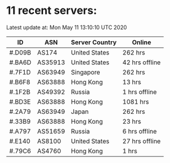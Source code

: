 # 11 recent servers:

Latest update at: Mon May 11 13:10:10 UTC 2020

| ID | ASN | Server Country | Online |
| -- | --- | -------------- | ------ |
| #.D09B | AS174 | United States | 262 hrs |
| #.BA6D | AS35913 | United States | 42 hrs offline |
| #.7F1D | AS63949 | Singapore | 262 hrs |
| #.B6F8 | AS63888 | Hong Kong | 13 hrs |
| #.1F2B | AS49392 | Russia | 1 hrs offline |
| #.BD3E | AS63888 | Hong Kong | 1081 hrs |
| #.2A79 | AS63949 | Japan | 262 hrs |
| #.33B9 | AS63888 | Hong Kong | 23 hrs |
| #.A797 | AS51659 | Russia | 6 hrs offline |
| #.E140 | AS8100 | United States | 27 hrs offline |
| #.79C6 | AS4760 | Hong Kong | 1 hrs |


